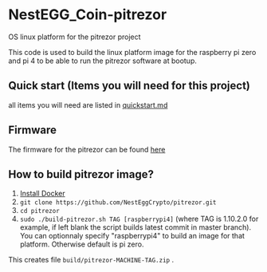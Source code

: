 # NestEGG_Coin-pitrezor
OS linux platform for the pitrezor project 

This code is used to build the linux platform image for the raspberry pi zero and pi 4 to be able to run the pitrezor software at bootup.

## Quick start (Items you will need for this project)
all items you will need are listed in [quickstart.md](https://github.com/NestEggCrypto/pitrezor/blob/main/quickstart.md)

## Firmware
The firmware for the pitrezor can be found [here](https://github.com/NestEggCrypto/pitrezor-firmware)

## How to build pitrezor image?

1. [Install Docker](https://docs.docker.com/engine/installation/)
2. `git clone https://github.com/NestEggCrypto/pitrezor.git`
3. `cd pitrezor`
4. `sudo ./build-pitrezor.sh TAG [raspberrypi4]` (where TAG is 1.10.2.0 for example, if left blank the script builds latest commit in master branch). You can optionnaly specify "raspberrypi4" to build an image for that platform. Otherwise default is pi zero.

This creates file `build/pitrezor-MACHINE-TAG.zip` .

